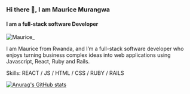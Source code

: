### Hi there 👋, I am Maurice Murangwa
#### I am a full-stack software Developer
![_Maurice__](https://user-images.githubusercontent.com/46853433/111812274-a0fe3c00-88e0-11eb-9913-939145f71f85.png)

I am Maurice from Rwanda, and I’m a full-stack software developer who enjoys turning business complex ideas into web applications using Javascript, React, Ruby and Rails.

Skills: REACT / JS / HTML / CSS / RUBY / RAILS


[![Anurag's GitHub stats](https://github-readme-stats.vercel.app/api?username=Morrism1&count_private=true&show_icons=true&theme=chartreuse-dark)](https://github.com/anuraghazra/github-readme-stats)
